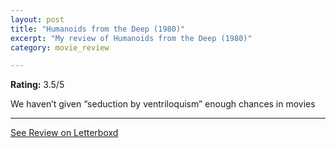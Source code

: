 ```yaml
---
layout: post
title: "Humanoids from the Deep (1980)"
excerpt: "My review of Humanoids from the Deep (1980)"
category: movie_review

---
```


**Rating:** 3.5/5

We haven’t given “seduction by ventriloquism” enough chances in movies

<hr>

[See Review on Letterboxd](https://boxd.it/1Y1EVB)
